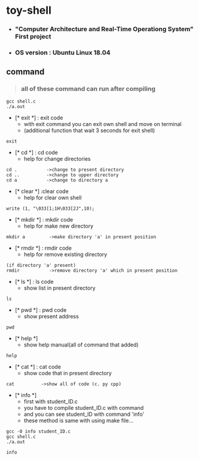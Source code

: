 # toy-shell
+ ### "Computer Architecture and Real-Time Operationg System" First project
+ ### OS version : Ubuntu Linux 18.04

## command

> ### all of these command can run after compiling



```
gcc shell.c
./a.out
```


+ [* exit *] : exit code
	+ with exit command you can exit own shell and move on terminal
	+ (additional function that wait 3 seconds for exit shell)
```
exit
```
+ [* cd *] : cd code
	+ help for change directories
```
cd .           ->change to present directory
cd ..          ->change to upper directory
cd a           ->change to directory a 
```
+ [* clear *] :clear code
	+ help for clear own shell
```
write (1, "\033[1;1H\033[2J",10);
```
+ [* mkdir *] : mkdir code
	+ help for make new directory
```
mkdir a         ->make directory 'a' in present position
```
+ [* rmdir *] : rmdir code
	+ help for remove existing directory
```
(if directory 'a' present)
rmdir           ->remove directory 'a' which in present position
```
+ [* ls *] : ls code
	+ show list in present directory
```
ls
```
+ [* pwd *] : pwd code
	+ show present address
```
pwd
```
+ [* help *]
	+ show help manual(all of command that added)
```
help
```
+ [* cat *] : cat code
	+ show code that in present directory
```
cat          ->show all of code (c. py cpp)
```
+ [* info *]
	+ first with student_ID.c
	+ you have to compile student_ID.c with command
	+ and you can see student_ID with command 'info'
	+ these method is same with using  make file...
```
gcc -0 info student_ID.c
gcc shell.c
./a.out
```

```
info
```

